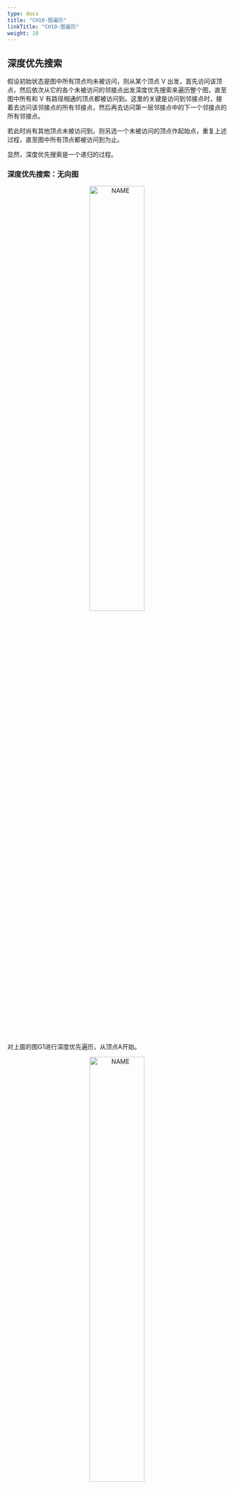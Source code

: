 ```yaml
---
type: docs
title: "CH10-图遍历"
linkTitle: "CH10-图遍历"
weight: 10
---
```


## 深度优先搜索

假设初始状态是图中所有顶点均未被访问，则从某个顶点 V 出发，首先访问该顶点，然后依次从它的各个未被访问的邻接点出发深度优先搜索来遍历整个图，直至图中所有和 V 有路径相通的顶点都被访问到。这里的关键是访问到邻接点时，接着去访问该邻接点的所有邻接点，然后再去访问第一层邻接点中的下一个邻接点的所有邻接点。

若此时尚有其他顶点未被访问到，则另选一个未被访问的顶点作起始点，重复上述过程，直至图中所有顶点都被访问到为止。

显然，深度优先搜索是一个递归的过程。

### 深度优先搜索：无向图

<div align="center"> <img src="https://infi-img.oss-cn-hangzhou.aliyuncs.com/img/20210504200010.png" style="display:block;width:50%;" alt="NAME" align=center /> </div>

对上面的图G1进行深度优先遍历，从顶点A开始。

<div align="center"> <img src="https://infi-img.oss-cn-hangzhou.aliyuncs.com/img/20210504200022.png" style="display:block;width:50%;" alt="NAME" align=center /> </div>

1.  访问 A。
2.  访问(A的邻接点)C。 在第1步访问A之后，接下来应该访问的是A的邻接点，即"C,D,F"中的一个。但在本文的实现中，顶点ABCDEFG是按照顺序存储，C在"D和F"的前面，因此，先访问C。
3.  访问(C的邻接点)B。 在第2步访问C之后，接下来应该访问C的邻接点，即"B和D"中一个(A已经被访问过，就不算在内)。而由于B在D之前，先访问B。
4.  访问(C的邻接点)D。 在第3步访问了C的邻接点B之后，B没有未被访问的邻接点；因此，返回到访问C的另一个邻接点D。
5.  访问(A的邻接点)F。 前面已经访问了A，并且访问完了"A的邻接点B的所有邻接点(包括递归的邻接点在内)"；因此，此时返回到访问A的另一个邻接点F。
6.  访问(F的邻接点)G。
7.  访问(G的邻接点)E。

因此访问顺序是: A -> C -> B -> D -> F -> G -> E

### 深度优先搜索：有向图

下面以"有向图"为例，来对深度优先搜索进行演示。

<div align="center"> <img src="https://infi-img.oss-cn-hangzhou.aliyuncs.com/img/20210504200156.png" style="display:block;width:50%;" alt="NAME" align=center /> </div>

对上面的图G2进行深度优先遍历，从顶点A开始。

<div align="center"> <img src="https://infi-img.oss-cn-hangzhou.aliyuncs.com/img/20210504200207.png" style="display:block;width:50%;" alt="NAME" align=center /> </div>

1.  访问A。
2.  访问B。 在访问了A之后，接下来应该访问的是A的出边的另一个顶点，即顶点B。
3.  访问C。 在访问了B之后，接下来应该访问的是B的出边的另一个顶点，即顶点C,E,F。在本文实现的图中，顶点ABCDEFG按照顺序存储，因此先访问C。
4.  访问E。 接下来访问C的出边的另一个顶点，即顶点E。
5.  访问D。 接下来访问E的出边的另一个顶点，即顶点B,D。顶点B已经被访问过，因此访问顶点D。
6.  访问F。 接下应该回溯"访问A的出边的另一个顶点F"。
7.  访问G。

因此访问顺序是: A -> B -> C -> E -> D -> F -> G

## 广度优先搜索

广度优先搜索算法(Breadth First Search)，又称为"宽度优先搜索"或"横向优先搜索"，简称BFS。

它的思想是: 从图中某顶点v出发，在访问了v之后依次访问v的各个未曾访问过的邻接点，然后分别从这些邻接点出发依次访问它们的邻接点，并使得“先被访问的顶点的邻接点先于后被访问的顶点的邻接点被访问，直至图中所有已被访问的顶点的邻接点都被访问到。如果此时图中尚有顶点未被访问，则需要另选一个未曾被访问过的顶点作为新的起始点，重复上述过程，直至图中所有顶点都被访问到为止。

换句话说，广度优先搜索遍历图的过程是以v为起点，由近至远，依次访问和v有路径相通且路径长度为1,2...的顶点。

### 广度优先搜索：无向图

下面以"无向图"为例，来对广度优先搜索进行演示。还是以上面的图G1为例进行说明。

<div align="center"> <img src="https://infi-img.oss-cn-hangzhou.aliyuncs.com/img/20210504200432.png" style="display:block;width:50%;" alt="NAME" align=center /> </div>

1.  访问 A。
2.  依次访问C,D,F。 在访问了A之后，接下来访问A的邻接点。前面已经说过，在本文实现中，顶点ABCDEFG按照顺序存储的，C在"D和F"的前面，因此，先访问C。再访问完C之后，再依次访问D,F。
3.  依次访问B,G。 在第2步访问完C,D,F之后，再依次访问它们的邻接点。首先访问C的邻接点B，再访问F的邻接点G。
4.  访问E。 在第3步访问完B,G之后，再依次访问它们的邻接点。只有G有邻接点E，因此访问G的邻接点E。

因此访问顺序是: A -> C -> D -> F -> B -> G -> E

### 广度优先搜索：有向图

下面以"有向图"为例，来对广度优先搜索进行演示。还是以上面的图G2为例进行说明。

<div align="center"> <img src="https://infi-img.oss-cn-hangzhou.aliyuncs.com/img/20210504200729.png" style="display:block;width:50%;" alt="NAME" align=center /> </div>

1.  访问A。
2.  访问B。
3.  依次访问C,E,F。 在访问了B之后，接下来访问B的出边的另一个顶点，即C,E,F。前面已经说过，在本文实现中，顶点ABCDEFG按照顺序存储的，因此会先访问C，再依次访问E,F。
4.  依次访问D,G。 在访问完C,E,F之后，再依次访问它们的出边的另一个顶点。还是按照C,E,F的顺序访问，C的已经全部访问过了，那么就只剩下E,F；先访问E的邻接点D，再访问F的邻接点G。

因此访问顺序是: A -> B -> C -> E -> F -> D -> G

